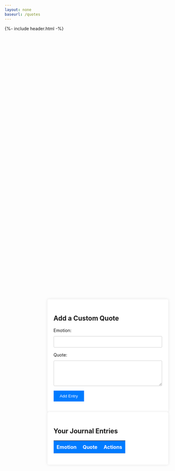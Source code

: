 ```yaml
---
layout: none
baseurl: /quotes
---
```


<html>
<head>
    <meta charset="UTF-8">
    <meta name="viewport" content="width=device-width, initial-scale=1.0">
</head>
<body>
{%- include header.html -%}
    <main>
        <section class="form-container">
            <h2>Add a Custom Quote</h2>
            <form action="https://ptbackend.stu.nighthawkcodingsociety.com/api/quote/post/" method="POST">
                <label for="emotion">Emotion:</label>
                <input type="text" id="emotion" name="emotion" required>
                <label for="quote">Quote:</label>
                <textarea id="quote" name="quote" rows="4" required></textarea>
                <button type="submit">Add Entry</button>
            </form>
        </section>
        <section class="diary-notebook">
            <h2>Your Journal Entries</h2>
            <table>
                <thead>
                    <tr>
                        <th>Emotion</th>
                        <th>Quote</th>
                        <th>Actions</th>
                    </tr>
                </thead>
                <tbody>
                    <!-- Entries will be populated here using JavaScript -->
                </tbody>
                <tr class="edit-form-template" style="display: none;">
                    <td><input type="text" class="edit-emotion" required></td>
                    <td><textarea class="edit-quote" rows="4" required></textarea></td>
                    <td class="action-buttons">
                        <button class="save" data-id="">Save</button>
                        <button class="cancel">Cancel</button>
                    </td>
                </tr>
            </table>
        </section>
    </main>
</body>
</html>

 <style>
    body {
        background-color: linear-gradient(#FFBF46, #FF99C9);  
    }
    main {
        padding: 20px;
        position: absolute;
        top: 25%;
        left: 36%;
    }
    /* Notebook-style lines */
     .diary-notebook {
        background-color: #fff;
        padding: 20px;
        border-radius: 5px;
        box-shadow: 0 0 10px rgba(0, 0, 0, 0.1);
        width: 350;
        position: relative;
    }
    table {
        width: 100%;
        border-collapse: collapse;
    }
    th, td {
        border-bottom: 1px solid #ccc;
        padding: 10px;
        text-align: left;
    }
    th {
        background-color: #007BFF;
        color: #fff;
    }
    .action-buttons button {
        background-color: #007BFF;
        color: #fff;
        border: none;
        padding: 5px 10px;
        cursor: pointer;
    }
    .action-buttons button.edit {
        background-color: #17A2B8;
    }
    .action-buttons button.delete {
        background-color: #DC3545;
    }
    /* Form styles */
    .form-container {
        background-color: #fff;
        padding: 20px;
        border-radius: 5px;
        box-shadow: 0 0 10px rgba(0, 0, 0, 0.1);
        position: relative;
    }
    .form-container label {
        display: block;
        margin-bottom: 10px;
    }
    .form-container input[type="text"],
    .form-container select,
    .form-container textarea {
        width: 100%;
        padding: 10px;
        margin-bottom: 15px;
        border: 1px solid #ccc;
        border-radius: 3px;
    }
    .form-container button {
        background-color: #007BFF;
        color: #fff;
        border: none;
        padding: 10px 20px;
        cursor: pointer;
    }
</style>
